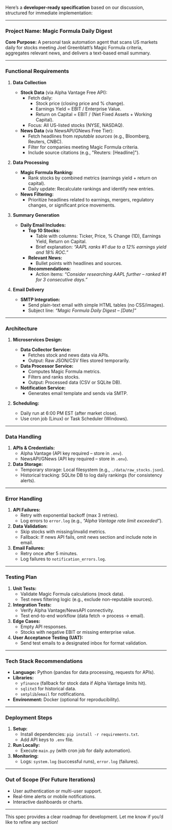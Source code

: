 Here’s a **developer-ready specification** based on our discussion, structured for immediate implementation:

---

### **Project Name:** Magic Formula Daily Digest  
**Core Purpose:** A personal task automation agent that scans US markets daily for stocks meeting Joel Greenblatt’s Magic Formula criteria, aggregates relevant news, and delivers a text-based email summary.  

---

### **Functional Requirements**  
1. **Data Collection**  
   - **Stock Data** (via Alpha Vantage Free API):  
     - Fetch daily:  
       - Stock price (closing price and % change).  
       - Earnings Yield = EBIT / Enterprise Value.  
       - Return on Capital = EBIT / (Net Fixed Assets + Working Capital).  
     - Focus: All US-listed stocks (NYSE, NASDAQ).  
   - **News Data** (via NewsAPI/GNews Free Tier):  
     - Fetch headlines from *reputable sources* (e.g., Bloomberg, Reuters, CNBC).  
     - Filter for companies meeting Magic Formula criteria.  
     - Include source citations (e.g., "Reuters: [Headline]").  

2. **Data Processing**  
   - **Magic Formula Ranking:**  
     - Rank stocks by combined metrics (earnings yield + return on capital).  
     - Daily update: Recalculate rankings and identify new entries.  
   - **News Filtering:**  
     - Prioritize headlines related to earnings, mergers, regulatory changes, or significant price movements.  

3. **Summary Generation**  
   - **Daily Email Includes:**  
     - **Top 10 Stocks:**  
       - Table with columns: Ticker, Price, % Change (1D), Earnings Yield, Return on Capital.  
       - Brief explanation: *“AAPL ranks #1 due to a 12% earnings yield and 18% ROC.”*  
     - **Relevant News:**  
       - Bullet points with headlines and sources.  
     - **Recommendations:**  
       - Action items: *“Consider researching AAPL further – ranked #1 for 3 consecutive days.”*  

4. **Email Delivery**  
   - **SMTP Integration:**  
     - Send plain-text email with simple HTML tables (no CSS/images).  
     - Subject line: *“Magic Formula Daily Digest – [Date]”*  

---

### **Architecture**  
1. **Microservices Design:**  
   - **Data Collector Service:**  
     - Fetches stock and news data via APIs.  
     - Output: Raw JSON/CSV files stored temporarily.  
   - **Data Processor Service:**  
     - Computes Magic Formula metrics.  
     - Filters and ranks stocks.  
     - Output: Processed data (CSV or SQLite DB).  
   - **Notification Service:**  
     - Generates email template and sends via SMTP.  

2. **Scheduling:**  
   - Daily run at 6:00 PM EST (after market close).  
   - Use cron job (Linux) or Task Scheduler (Windows).  

---

### **Data Handling**  
1. **APIs & Credentials:**  
   - Alpha Vantage (API key required – store in `.env`).  
   - NewsAPI/GNews (API key required – store in `.env`).  
2. **Data Storage:**  
   - Temporary storage: Local filesystem (e.g., `./data/raw_stocks.json`).  
   - Historical tracking: SQLite DB to log daily rankings (for consistency alerts).  

---

### **Error Handling**  
1. **API Failures:**  
   - Retry with exponential backoff (max 3 retries).  
   - Log errors to `error.log` (e.g., *“Alpha Vantage rate limit exceeded”*).  
2. **Data Validation:**  
   - Skip stocks with missing/invalid metrics.  
   - Fallback: If news API fails, omit news section and include note in email.  
3. **Email Failures:**  
   - Retry once after 5 minutes.  
   - Log failures to `notification_errors.log`.  

---

### **Testing Plan**  
1. **Unit Tests:**  
   - Validate Magic Formula calculations (mock data).  
   - Test news filtering logic (e.g., exclude non-reputable sources).  
2. **Integration Tests:**  
   - Verify Alpha Vantage/NewsAPI connectivity.  
   - Test end-to-end workflow (data fetch → process → email).  
3. **Edge Cases:**  
   - Empty API responses.  
   - Stocks with negative EBIT or missing enterprise value.  
4. **User Acceptance Testing (UAT):**  
   - Send test emails to a designated inbox for format validation.  

---

### **Tech Stack Recommendations**  
- **Language:** Python (pandas for data processing, requests for APIs).  
- **Libraries:**  
  - `yfinance` (fallback for stock data if Alpha Vantage limits hit).  
  - `sqlite3` for historical data.  
  - `smtplib`/`email` for notifications.  
- **Environment:** Docker (optional for reproducibility).  

---

### **Deployment Steps**  
1. **Setup:**  
   - Install dependencies: `pip install -r requirements.txt`.  
   - Add API keys to `.env` file.  
2. **Run Locally:**  
   - Execute `main.py` (with cron job for daily automation).  
3. **Monitoring:**  
   - Logs: `system.log` (successful runs), `error.log` (failures).  

---

### **Out of Scope** (For Future Iterations)  
- User authentication or multi-user support.  
- Real-time alerts or mobile notifications.  
- Interactive dashboards or charts.  

--- 

This spec provides a clear roadmap for development. Let me know if you’d like to refine any section!